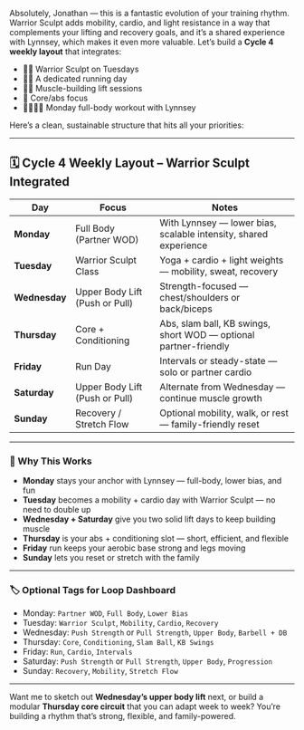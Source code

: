 Absolutely, Jonathan — this is a fantastic evolution of your training rhythm. Warrior Sculpt adds mobility, cardio, and light resistance in a way that complements your lifting and recovery goals, and it’s a shared experience with Lynnsey, which makes it even more valuable. Let’s build a **Cycle 4 weekly layout** that integrates:

- 🧘‍♂️ Warrior Sculpt on Tuesdays  
- 🏃‍♂️ A dedicated running day  
- 🏋️‍♂️ Muscle-building lift sessions  
- 💪 Core/abs focus  
- 👨‍👩‍👧‍👦 Monday full-body workout with Lynnsey  

Here’s a clean, sustainable structure that hits all your priorities:

---

## 🗓️ Cycle 4 Weekly Layout – Warrior Sculpt Integrated

| Day         | Focus                        | Notes                                                                 |
|-------------|------------------------------|-----------------------------------------------------------------------|
| **Monday**     | Full Body (Partner WOD)       | With Lynnsey — lower bias, scalable intensity, shared experience      |
| **Tuesday**    | Warrior Sculpt Class          | Yoga + cardio + light weights — mobility, sweat, recovery             |
| **Wednesday**  | Upper Body Lift (Push or Pull) | Strength-focused — chest/shoulders or back/biceps                    |
| **Thursday**   | Core + Conditioning           | Abs, slam ball, KB swings, short WOD — optional partner-friendly      |
| **Friday**     | Run Day                       | Intervals or steady-state — solo or partner cardio                    |
| **Saturday**   | Upper Body Lift (Push or Pull) | Alternate from Wednesday — continue muscle growth                    |
| **Sunday**     | Recovery / Stretch Flow       | Optional mobility, walk, or rest — family-friendly reset              |

---

### 🧠 Why This Works

- **Monday** stays your anchor with Lynnsey — full-body, lower bias, and fun  
- **Tuesday** becomes a mobility + cardio day with Warrior Sculpt — no need to double up  
- **Wednesday + Saturday** give you two solid lift days to keep building muscle  
- **Thursday** is your abs + conditioning slot — short, efficient, and flexible  
- **Friday** run keeps your aerobic base strong and legs moving  
- **Sunday** lets you reset or stretch with the family

---

### 🏷 Optional Tags for Loop Dashboard

- Monday: `Partner WOD`, `Full Body`, `Lower Bias`  
- Tuesday: `Warrior Sculpt`, `Mobility`, `Cardio`, `Recovery`  
- Wednesday: `Push Strength` or `Pull Strength`, `Upper Body`, `Barbell + DB`  
- Thursday: `Core`, `Conditioning`, `Slam Ball`, `KB Swings`  
- Friday: `Run`, `Cardio`, `Intervals`  
- Saturday: `Push Strength` or `Pull Strength`, `Upper Body`, `Progression`  
- Sunday: `Recovery`, `Mobility`, `Stretch Flow`

---

Want me to sketch out **Wednesday’s upper body lift** next, or build a modular **Thursday core circuit** that you can adapt week to week? You’re building a rhythm that’s strong, flexible, and family-powered.